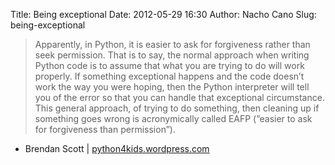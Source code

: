 Title: Being exceptional
Date: 2012-05-29 16:30
Author: Nacho Cano
Slug: being-exceptional

> Apparently, in Python, it is easier to ask for forgiveness rather than
> seek permission. That is to say, the normal approach when writing
> Python code is to assume that what you are trying to do will work
> properly. If something exceptional happens and the code doesn’t work
> the way you were hoping, then the Python interpreter will tell you of
> the error so that you can handle that exceptional circumstance. This
> general approach, of trying to do something, then cleaning up if
> something goes wrong is acronymically called EAFP (”easier to ask for
> forgiveness than permission”).

- Brendan Scott | [python4kids.wordpress.com][]

  [python4kids.wordpress.com]: http://python4kids.wordpress.com/2012/05/29/being-exceptional/
    "Being exceptional"
